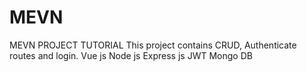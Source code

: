 # MEVN
MEVN PROJECT TUTORIAL
This project contains CRUD, Authenticate routes and login.
Vue js
Node js
Express js
JWT
Mongo DB
